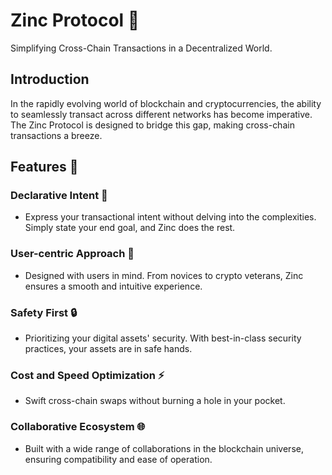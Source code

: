 # **Zinc Protocol 🌉**

Simplifying Cross-Chain Transactions in a Decentralized World.



## **Introduction**

In the rapidly evolving world of blockchain and cryptocurrencies, the ability to seamlessly transact across different networks has become imperative. The Zinc Protocol is designed to bridge this gap, making cross-chain transactions a breeze.



## **Features 🌟**

### **Declarative Intent 📜**

- Express your transactional intent without delving into the complexities. Simply state your end goal, and Zinc does the rest.

### **User-centric Approach 🚀**

- Designed with users in mind. From novices to crypto veterans, Zinc ensures a smooth and intuitive experience.

### **Safety First 🔒**

- Prioritizing your digital assets' security. With best-in-class security practices, your assets are in safe hands.

### **Cost and Speed Optimization ⚡**

- Swift cross-chain swaps without burning a hole in your pocket.

### **Collaborative Ecosystem 🌐**

- Built with a wide range of collaborations in the blockchain universe, ensuring compatibility and ease of operation.
